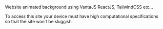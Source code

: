 Website animated background using VantaJS ReactJS, TailwindCSS etc...

To access this site your device must have high computational specifications so that the site won't be sluggish